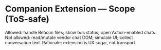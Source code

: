 <!-- status: stub; target: 150+ words -->
<!-- status: stub; target: 150+ words -->
<!-- status: stub; target: 150+ words -->
<!-- status: stub; target: 150+ words -->
<!-- status: stub; target: 150+ words -->
<!-- status: stub; target: 150+ words -->
<!-- status: stub; target: 150+ words -->
# Companion Extension — Scope (ToS-safe)
Allowed: handle Beacon files; show bus status; open Action-enabled chats.
Not allowed: read/mutate vendor chat DOM; simulate UI; collect conversation text.
Rationale: extension is UX sugar, not transport.









